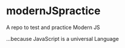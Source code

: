 # modernJSpractice

A repo to test and practice Modern JS

...because JavaScript is a universal Language
